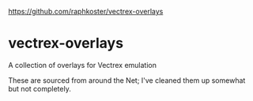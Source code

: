 https://github.com/raphkoster/vectrex-overlays

# vectrex-overlays
A collection of overlays for Vectrex emulation

These are sourced from around the Net; I've cleaned them up somewhat but not completely.
